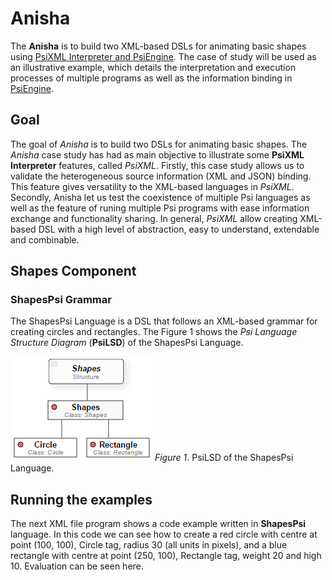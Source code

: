 # Anisha
The **Anisha** is to build two XML-based DSLs for animating basic shapes using [PsiXML Interpreter and PsiEngine](http://hilas.ii.uam.es/api). 
The case of study will be used as an illustrative example, which details the interpretation and execution 
processes of multiple programs as well as the information binding in [PsiEngine](http://hilas.ii.uam.es).

## Goal

The goal of *Anisha* is to build two DSLs for animating basic shapes. The *Anisha* case study has had as main objective to illustrate some 
**PsiXML Interpreter** features, called *PsiXML*. Firstly, this case study allows us to validate the heterogeneous source information 
(XML and JSON) binding. This feature gives versatility to the XML-based languages in *PsiXML*. Secondly, Anisha let us test the coexistence 
of multiple Psi languages as well as the feature of runing multiple Psi programs with ease information exchange and functionality sharing. 
In general, *PsiXML* allow creating XML-based DSL with a high level of abstraction, easy to understand, extendable and combinable.

## Shapes Component

### ShapesPsi Grammar
The ShapesPsi Language is a DSL that follows an XML-based grammar for creating circles and rectangles. The Figure 1 shows the *Psi Language Structure Diagram* 
(**PsiLSD**) of the ShapesPsi Language.<br>

![PsiLSD of the ShapesPsi Language](images/fig1.png)
*Figure 1*. PsiLSD of the ShapesPsi Language. 

## Running the examples

The next XML file program shows a code example written in **ShapesPsi** language. In this code we can see how to create a red circle with centre at point (100, 100), Circle tag, radius 30 (all units in pixels), and a blue rectangle with centre at point (250, 100), Rectangle tag, weight 20 and high 10. Evaluation can be seen here.
